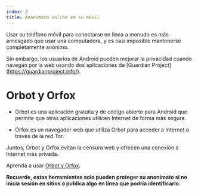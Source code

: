 ```yaml
---
index: 3
title: Anonimato online en su móvil
---
```

Usar su teléfono móvil para conectarse en línea a menudo es más arriesgado que usar una computadora, y es casi imposible mantenerse completamente anónimo.

Sin embargo, los usuarios de Android pueden mejorar la privacidad cuando navegan por la web usando dos aplicaciones de [Guardian Project] (https://guardianproject.info/).

# Orbot y Orfox

*   Orbot es una aplicación gratuita y de código abierto para Android que permite que otras aplicaciones utilicen Internet de forma más segura.

*   Orfox es un navegador web que utiliza Orbot para acceder a Internet a través de la red Tor.

Juntos, Orbot y Orfox evitan la censura web y ofrecen una conexión a Internet más privada.

Aprenda a usar [Orbot y Orfox](umbrella://tools/tor/s_orbot-and-orfox.md).

**Recuerde, estas herramientas solo pueden proteger su anonimato si no inicia sesión en sitios o publica algo en línea que podría identificarlo.**